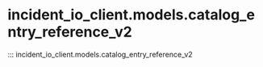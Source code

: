 # incident_io_client.models.catalog_entry_reference_v2

::: incident_io_client.models.catalog_entry_reference_v2
